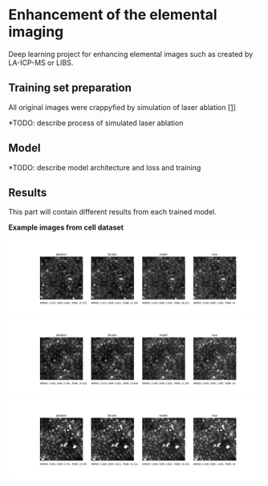 # Enhancement of the elemental imaging

Deep learning project for enhancing elemental images such as created by LA-ICP-MS or LIBS. 

## Training set preparation
All original images were crappyfied by simulation of laser ablation [[1]](https://pubs.acs.org/doi/10.1021/ac1014832)

*TODO: describe process of simulated laser ablation

## Model
*TODO: describe model architecture and loss and training

## Results

This part will contain different results from each trained model.

**Example images from cell dataset**

![comparison1](results/cells/E07_s2_w2_plot.png)
![comparison2](results/cells/H21_s1_w2_plot.png)
![comparison2](results/cells/J20_s1_w2_plot.png)
